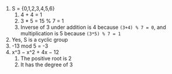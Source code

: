 1. S = {0,1,2,3,4,5,6}
   1. 4 + 4 = 1
   2. 3 * 5 = 15 % 7 = 1
   3. Inverse of 3 under addition is 4 because `(3+4) % 7 = 0`, and multiplication is 5 because `(3*5) % 7 = 1`
2. Yes, S is a cyclic group
3. -13 mod 5 = -3
4. x^3 − x^2 + 4x − 12
   1. The positive root is 2
   2. It has the degree of 3